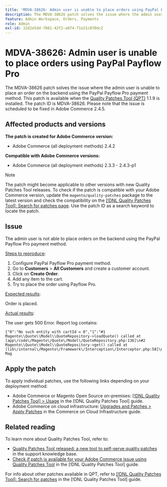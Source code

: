 ```yaml
---
title: 'MDVA-38626: Admin user is unable to place orders using PayPal Payflow Pro'
description: The MDVA-38626 patch solves the issue where the admin user is unable to place an order on the backend using the PayPal Payflow Pro payment method. This patch is available when the [Quality Patches Tool (QPT)](https://experienceleague.adobe.com/en/docs/commerce-operations/tools/quality-patches-tool/quality-patches-tool-to-self-serve-quality-patches) 1.1.9 is installed. The patch ID is MDVA-38626. Please note that the issue is scheduled to be fixed in Adobe Commerce 2.4.5.
feature: Admin Workspace, Orders, Payments
role: Admin
exl-id: 32d2e5dd-7081-42f2-a074-71e21c870dc2
---
```

# MDVA-38626: Admin user is unable to place orders using PayPal Payflow Pro

The MDVA-38626 patch solves the issue where the admin user is unable to place an order on the backend using the PayPal Payflow Pro payment method. This patch is available when the [Quality Patches Tool (QPT)](https://experienceleague.adobe.com/en/docs/commerce-operations/tools/quality-patches-tool/quality-patches-tool-to-self-serve-quality-patches) 1.1.9 is installed. The patch ID is MDVA-38626. Please note that the issue is scheduled to be fixed in Adobe Commerce 2.4.5.

## Affected products and versions

**The patch is created for Adobe Commerce version:**

* Adobe Commerce (all deployment methods) 2.4.2

**Compatible with Adobe Commerce versions:**

* Adobe Commerce (all deployment methods) 2.3.3 - 2.4.3-p1

>[!NOTE]
>
>The patch might become applicable to other versions with new Quality Patches Tool releases. To check if the patch is compatible with your Adobe Commerce version, update the `magento/quality-patches` package to the latest version and check the compatibility on the [[!DNL Quality Patches Tool]: Search for patches page](https://experienceleague.adobe.com/en/docs/commerce-operations/tools/quality-patches-tool/quality-patches-tool-to-self-serve-quality-patches). Use the patch ID as a search keyword to locate the patch.

## Issue

The admin user is not able to place orders on the backend using the PayPal Payflow Pro payment method.

<u>Steps to reproduce</u>:

1. Configure PayPal Payflow Pro payment method.
1. Go to **Customers** > **All Customers** and create a customer account.
1. Click on **Create Order**.
1. Add any item to the cart.
1. Try to place the order using Payflow Pro.

<u>Expected results</u>:

Order is placed.

<u>Actual results</u>:

The user gets 500 Error. Report log contains: 

```
{"0":"No such entity with cartId = 0","1":"#1 Magento\\Quote\\Model\\QuoteRepository->loadQuote() called at [app\/code\/Magento\/Quote\/Model\/QuoteRepository.php:136]\n#2 Magento\\Quote\\Model\\QuoteRepository->get() called at [lib\/internal\/Magento\/Framework\/Interception\/Interceptor.php:58]\n#3 Mag
```

## Apply the patch

To apply individual patches, use the following links depending on your deployment method:

* Adobe Commerce or Magento Open Source on-premises: [[!DNL Quality Patches Tool] > Usage](/help/tools/quality-patches-tool/usage.md) in the [!DNL Quality Patches Tool] guide.
* Adobe Commerce on cloud infrastructure: [Upgrades and Patches > Apply Patches](https://experienceleague.adobe.com/docs/commerce-cloud-service/user-guide/develop/upgrade/apply-patches.html) in the Commerce on Cloud Infrastructure guide.

## Related reading

To learn more about Quality Patches Tool, refer to:

* [Quality Patches Tool released: a new tool to self-serve quality patches](https://experienceleague.adobe.com/en/docs/commerce-operations/tools/quality-patches-tool/quality-patches-tool-to-self-serve-quality-patches) in the support knowledge base.
* [Check if patch is available for your Adobe Commerce issue using Quality Patches Tool](/help/tools/quality-patches-tool/patches-available-in-qpt/check-patch-for-magento-issue-with-magento-quality-patches.md) in the [!DNL Quality Patches Tool] guide.

For info about other patches available in QPT, refer to [[!DNL Quality Patches Tool]: Search for patches](https://experienceleague.adobe.com/tools/commerce-quality-patches/index.html) in the [!DNL Quality Patches Tool] guide.
